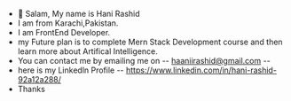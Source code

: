 - 👋 Salam, My name is Hani Rashid
- I am from Karachi,Pakistan.
- I am FrontEnd Developer.
- my Future plan is to complete Mern Stack Development course and then learn more about Artifical Intelligence.
- You can contact me by emailing me on -- haaniirashid@gmail.com --
- here is my Linkedln Profile -- https://www.linkedin.com/in/hani-rashid-92a12a288/
- Thanks



